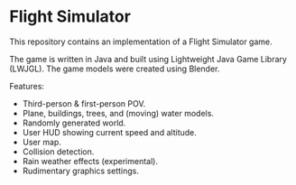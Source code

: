 # Flight Simulator

This repository contains an implementation of a Flight Simulator game.

The game is written in Java and built using Lightweight Java Game Library (LWJGL). The game models were created using Blender.

Features:
* Third-person & first-person POV.
* Plane, buildings, trees, and (moving) water models.
* Randomly generated world.
* User HUD showing current speed and altitude.
* User map.
* Collision detection.
* Rain weather effects (experimental).
* Rudimentary graphics settings.
